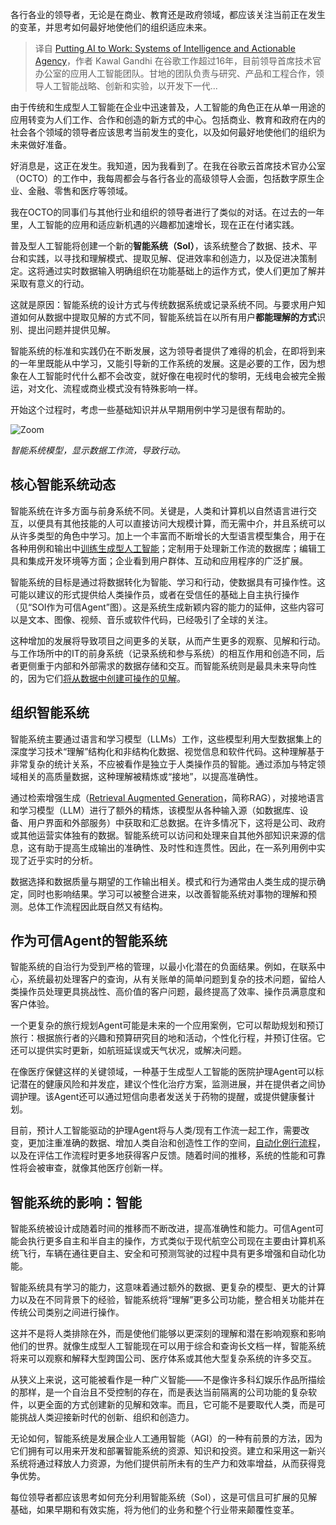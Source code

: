 <!--
title:  发挥人工智能的作用：智能系统与可执行Agent
cover: https://cdn.thenewstack.io/media/2023/12/6b502919-artificial-intelligence-3382521_1280-1024x682.jpg
-->

各行各业的领导者，无论是在商业、教育还是政府领域，都应该关注当前正在发生的变革，并思考如何最好地使他们的组织适应未来。

> 译自 [Putting AI to Work: Systems of Intelligence and Actionable Agency](https://thenewstack.io/putting-ai-to-work-systems-of-intelligence-and-actionable-agency/)，作者 Kawal Gandhi 在谷歌工作超过16年，目前领导首席技术官办公室的应用人工智能团队。甘地的团队负责与研究、产品和工程合作，领导人工智能战略、创新和实验，以开发下一代...

由于传统和生成型人工智能在企业中迅速普及，人工智能的角色正在从单一用途的应用转变为人们工作、合作和创造的新方式的中心。包括商业、教育和政府在内的社会各个领域的领导者应该思考当前发生的变化，以及如何最好地使他们的组织为未来做好准备。

好消息是，这正在发生。我知道，因为我看到了。在我在谷歌云首席技术官办公室（OCTO）的工作中，我每周都会与各行各业的高级领导人会面，包括数字原生企业、金融、零售和医疗等领域。

我在OCTO的同事们与其他行业和组织的领导者进行了类似的对话。在过去的一年里，人工智能的应用和适应新机遇的兴趣都加速增长，现在正在付诸实践。

普及型人工智能将创建一个新的**智能系统（SoI）**，该系统整合了数据、技术、平台和实践，以寻找和理解模式、提取见解、促进效率和创造力，以及促进决策制定。这将通过实时数据输入明确组织在功能基础上的运作方式，使人们更加了解并采取有意义的行动。

这就是原因：智能系统的设计方式与传统数据系统或记录系统不同。与要求用户知道如何从数据中提取见解的方式不同，智能系统旨在以所有用户**都能理解的方式**识别、提出问题并提供见解。

智能系统的标准和实践仍在不断发展，这为领导者提供了难得的机会，在即将到来的一年里既能从中学习，又能引导新的工作系统的发展。这是必要的工作，因为想象在人工智能时代什么都不会改变，就好像在电视时代的黎明，无线电会被完全搬运，对文化、流程或商业模式没有特殊影响一样。

开始这个过程时，考虑一些基础知识并从早期用例中学习是很有帮助的。

![Zoom](https://cdn.thenewstack.io/media/2023/12/b514d63b-soi-as-a-trusted-agent-diagram.png)

*智能系统模型，显示数据工作流，导致行动。*

## 核心智能系统动态

智能系统在许多方面与前身系统不同。关键是，人类和计算机以自然语言进行交互，以便具有其他技能的人可以直接访问大规模计算，而无需中介，并且系统可以从许多类型的角色中学习。加上一个丰富而不断增长的大型语言模型集合，用于在各种用例和输出中[训练生成型人工智能](https://thenewstack.io/large-language-models-open-source-llms-in-2023/)；定制用于处理新工作流的数据库；编辑工具和集成开发环境等方面；企业看到用户群体、互动和应用程序的广泛扩展。

智能系统的目标是通过将数据转化为智能、学习和行动，使数据具有可操作性。这可能以建议的形式提供给人类操作员，或者在受信任的基础上自主执行操作（见“SOI作为可信Agent”图）。这是系统生成新颖内容的能力的延伸，这些内容可以是文本、图像、视频、音乐或软件代码，已经吸引了全球的关注。

这种增加的发展将导致项目之间更多的关联，从而产生更多的观察、见解和行动。与工作场所中的IT的前身系统（记录系统和参与系统）的相互作用和创造不同，后者更侧重于内部和外部需求的数据存储和交互。而智能系统则是最具未来导向性的，因为它们[将从数据中创建可操作的见解](https://thenewstack.io/it-depends-kubernetes-excuse-or-lack-of-actionable-data/)。

## 组织智能系统

智能系统主要通过语言和学习模型（LLMs）工作，这些模型利用大型数据集上的深度学习技术“理解”结构化和非结构化数据、视觉信息和软件代码。这种理解基于非常复杂的统计关系，不应被看作是独立于人类操作员的智能。通过添加与特定领域相关的高质量数据，这种理解被精炼或“接地”，以提高准确性。

通过检索增强生成（[Retrieval Augmented Generation](https://thenewstack.io/retrieval-augmented-generation-for-llms/)，简称RAG），对接地语言和学习模型（LLM）进行了额外的精炼，该模型从各种输入源（如数据库、设备、用户界面和外部服务）中获取和汇总数据。在许多情况下，这将是公司、政府或其他运营实体独有的数据。智能系统可以访问和处理来自其他外部知识来源的信息，这有助于提高生成输出的准确性、及时性和连贯性。因此，在一系列用例中实现了近乎实时的分析。

数据选择和数据质量与期望的工作输出相关。模式和行为通常由人类生成的提示确定，同时也影响结果。学习可以被整合进来，以改善智能系统对事物的理解和预测。总体工作流程因此既自然又有结构。

## 作为可信Agent的智能系统

智能系统的自治行为受到严格的管理，以最小化潜在的负面结果。例如，在联系中心，系统最初处理客户的查询，从有关账单的简单问题到复杂的技术问题，留给人类操作员处理更具挑战性、高价值的客户问题，最终提高了效率、操作员满意度和客户体验。

一个更复杂的旅行规划Agent可能是未来的一个应用案例，它可以帮助规划和预订旅行：根据旅行者的兴趣和预算研究目的地和活动，个性化行程，并预订住宿。它还可以提供实时更新，如航班延误或天气状况，或解决问题。

在像医疗保健这样的关键领域，一种基于生成型人工智能的医院护理Agent可以标记潜在的健康风险和并发症，建议个性化治疗方案，监测进展，并在提供者之间协调护理。该Agent还可以通过短信向患者发送关于药物的提醒，或提供健康餐计划。

目前，预计人工智能驱动的护理Agent将与人类/现有工作流一起工作，需要改变，更加注重准确的数据、增加人类自治和创造性工作的空间，[自动化例行流程](https://thenewstack.io/how-low-code-can-take-over-robotic-process-automation/)，以及在评估工作流程时更多地获得客户反馈。随着时间的推移，系统的性能和可靠性将会被审查，就像其他医疗创新一样。

## 智能系统的影响：智能

智能系统被设计成随着时间的推移而不断改进，提高准确性和能力。可信Agent可能会执行更多自主和半自主的操作，方式类似于现代航空公司现在主要由计算机系统飞行，车辆在通往更自主、安全和可预测驾驶的过程中具有更多增强和自动化功能。

智能系统具有学习的能力，这意味着通过额外的数据、更复杂的模型、更大的计算力以及在不同背景下的经验，智能系统将“理解”更多公司功能，整合相关功能并在传统公司类别之间进行操作。

这并不是将人类排除在外，而是使他们能够以更深刻的理解和潜在影响观察和影响他们的世界。就像生成型人工智能现在可以用于综合和查询长文档一样，智能系统将来可以观察和解释大型跨国公司、医疗体系或其他大型复杂系统的许多交互。

从狭义上来说，这可能被看作是一种广义智能——不是像许多科幻娱乐作品所描绘的那样，是一个自治且不受控制的存在，而是表达当前隔离的公司功能的复杂软件，以更全面的方式创建新的见解和效率。而且，它可能不是要取代人类，而是可能挑战人类迎接新时代的创新、组织和创造力。

无论如何，智能系统是发展企业人工通用智能（AGI）的一种有前景的方法，因为它们拥有可以用来开发和部署智能系统的资源、知识和投资。建立和采用这一新兴系统将通过释放人力资源，为他们提供前所未有的生产力和效率增益，从而获得竞争优势。

每位领导者都应该思考如何充分利用智能系统（SoI），这是可信且可扩展的见解基础，如果早期和有效实施，将为他们的业务和整个行业带来颠覆性变革。
